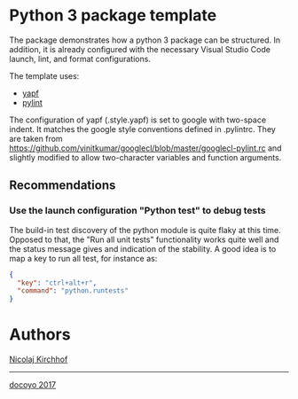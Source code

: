 # Python 3 package template

The package demonstrates how a python 3 package can be structured. In addition, 
it is already configured with the necessary Visual Studio Code launch, lint,
and format configurations.

The template uses:

* [yapf](https://github.com/google/yapf)
* [pylint](https://www.pylint.org)

The configuration of yapf (.style.yapf) is set to google with two-space indent. It matches the google style conventions defined in .pylintrc. They are taken from <https://github.com/vinitkumar/googlecl/blob/master/googlecl-pylint.rc> and slightly modified to allow two-character variables and function arguments.


## Recommendations

### Use the launch configuration "Python test" to debug tests

The build-in test discovery of the python module is quite flaky at this time. Opposed to that, the "Run all unit tests" functionality works quite well and the status message gives and indication of the stability. A good idea is to map a key to run all test, for instance as:

```json
{
  "key": "ctrl+alt+r",
  "command": "python.runtests"
}
```

# Authors
[Nicolaj Kirchhof](https://github.com/nicolajkirchhof)

---
[docoyo 2017](www.docoyo.com)
